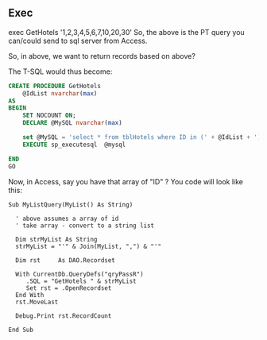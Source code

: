 ## Exec 
exec GetHotels '1,2,3,4,5,6,7,10,20,30'
So, the above is the PT query you can/could send to sql server from Access.

So, in above, we want to return records based on above?

The T-SQL would thus become:

```sql
CREATE PROCEDURE GetHotels
    @IdList nvarchar(max)
AS
BEGIN
    SET NOCOUNT ON;
    DECLARE @MySQL nvarchar(max)

    set @MySQL = 'select * from tblHotels where ID in (' + @IdList + ')'
    EXECUTE sp_executesql  @mysql

END
GO
```

Now, in Access, say you have that array of "ID" ? You code will look like this:

```vba
Sub MyListQuery(MyList() As String)

  ' above assumes a array of id
  ' take array - convert to a string list
  
  Dim strMyList As String
  strMyList = "'" & Join(MyList, ",") & "'"
  
  Dim rst     As DAO.Recordset
  
  With CurrentDb.QueryDefs("qryPassR")
     .SQL = "GetHotels " & strMyList
     Set rst = .OpenRecordset
  End With
  rst.MoveLast
  
  Debug.Print rst.RecordCount
  
End Sub
```
